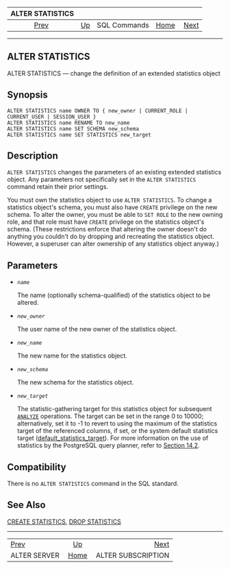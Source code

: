<!--?xml version="1.0" encoding="UTF-8" standalone="no"?-->

|               ALTER STATISTICS               |                                        |              |                                                       |                                                          |
| :------------------------------------------: | :------------------------------------- | :----------: | ----------------------------------------------------: | -------------------------------------------------------: |
| [Prev](sql-alterserver.html "ALTER SERVER")  | [Up](sql-commands.html "SQL Commands") | SQL Commands | [Home](index.html "PostgreSQL 17devel Documentation") |  [Next](sql-altersubscription.html "ALTER SUBSCRIPTION") |

***

[]()

## ALTER STATISTICS

ALTER STATISTICS — change the definition of an extended statistics object

## Synopsis

    ALTER STATISTICS name OWNER TO { new_owner | CURRENT_ROLE | CURRENT_USER | SESSION_USER }
    ALTER STATISTICS name RENAME TO new_name
    ALTER STATISTICS name SET SCHEMA new_schema
    ALTER STATISTICS name SET STATISTICS new_target

## Description

`ALTER STATISTICS` changes the parameters of an existing extended statistics object. Any parameters not specifically set in the `ALTER STATISTICS` command retain their prior settings.

You must own the statistics object to use `ALTER STATISTICS`. To change a statistics object's schema, you must also have `CREATE` privilege on the new schema. To alter the owner, you must be able to `SET ROLE` to the new owning role, and that role must have `CREATE` privilege on the statistics object's schema. (These restrictions enforce that altering the owner doesn't do anything you couldn't do by dropping and recreating the statistics object. However, a superuser can alter ownership of any statistics object anyway.)

## Parameters

*   *`name`*

    The name (optionally schema-qualified) of the statistics object to be altered.

*   *`new_owner`*

    The user name of the new owner of the statistics object.

*   *`new_name`*

    The new name for the statistics object.

*   *`new_schema`*

    The new schema for the statistics object.

*   *`new_target`*

    The statistic-gathering target for this statistics object for subsequent [`ANALYZE`](sql-analyze.html "ANALYZE") operations. The target can be set in the range 0 to 10000; alternatively, set it to -1 to revert to using the maximum of the statistics target of the referenced columns, if set, or the system default statistics target ([default\_statistics\_target](runtime-config-query.html#GUC-DEFAULT-STATISTICS-TARGET)). For more information on the use of statistics by the PostgreSQL query planner, refer to [Section 14.2](planner-stats.html "14.2. Statistics Used by the Planner").

## Compatibility

There is no `ALTER STATISTICS` command in the SQL standard.

## See Also

[CREATE STATISTICS](sql-createstatistics.html "CREATE STATISTICS"), [DROP STATISTICS](sql-dropstatistics.html "DROP STATISTICS")

***

|                                              |                                                       |                                                          |
| :------------------------------------------- | :---------------------------------------------------: | -------------------------------------------------------: |
| [Prev](sql-alterserver.html "ALTER SERVER")  |         [Up](sql-commands.html "SQL Commands")        |  [Next](sql-altersubscription.html "ALTER SUBSCRIPTION") |
| ALTER SERVER                                 | [Home](index.html "PostgreSQL 17devel Documentation") |                                       ALTER SUBSCRIPTION |
